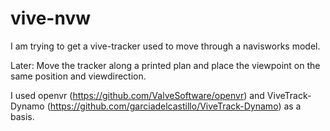 # vive-nvw

I am trying to get a vive-tracker used to move through a navisworks model.

Later:
Move the tracker along a printed plan and place the viewpoint on the same position and viewdirection.

I used openvr (https://github.com/ValveSoftware/openvr) and ViveTrack-Dynamo (https://github.com/garciadelcastillo/ViveTrack-Dynamo) as a basis.
